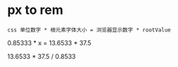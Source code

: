 # px to rem

```
css 单位数字 * 根元素字体大小 = 浏览器显示数字 * rootValue
```

0.85333 * x = 13.6533 * 37.5

13.6533 * 37.5 / 0.8533